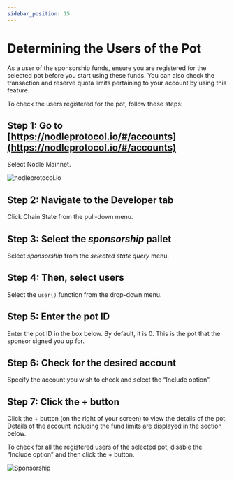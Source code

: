 ```yaml
---
sidebar_position: 15
---
```


# Determining the Users of the Pot

As a user of the sponsorship funds, ensure you are registered for the selected pot before you start using these funds. You can also check the transaction and reserve quota limits pertaining to your account by using this feature. 
 
To check the users registered for the pot, follow these steps:

## Step 1: Go to [https://nodleprotocol.io/#/accounts](https://nodleprotocol.io/#/accounts)
Select Nodle Mainnet.

![nodleprotocol.io](/img/docs/nodle-cash/nodle-mainnet.png)

## Step 2: Navigate to the Developer tab
Click Chain State from the pull-down menu. 
   
## Step 3: Select the *sponsorship* pallet
Select *sponsorship* from the *selected state query* menu. 

## Step 4: Then, select users 
Select the `user()` function from the drop-down menu.

## Step 5: Enter the pot ID
Enter the pot ID in the box below. By default, it is 0. This is the pot that the sponsor signed you up for.

## Step 6: Check for the desired account
Specify the account you wish to check and select the “Include option”.  

## Step 7: Click the + button
Click the + button (on the right of your screen) to view the details of the pot. Details of the account including the fund limits are displayed in the section below.

To check for all the registered users of the selected pot, disable the “Include option” and then click the + button.

![Sponsorship](/img/docs/nodle-chain/check-account1.png)
